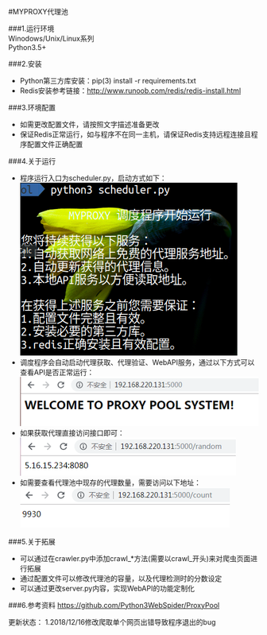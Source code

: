 #MYPROXY代理池

###1.运行环境   
Winodows/Unix/Linux系列  
Python3.5+

###2.安装  
+ Python第三方库安装：pip(3) install -r requirements.txt
+ Redis安装参考链接：http://www.runoob.com/redis/redis-install.html

###3.环境配置
+ 如需更改配置文件，请按照文字描述准备更改
+ 保证Redis正常运行，如与程序不在同一主机，请保证Redis支持远程连接且程序配置文件正确配置

###4.关于运行
+ 程序运行入口为scheduler.py，启动方式如下：  
![](image/run.PNG)
+ 调度程序会自动启动代理获取、代理验证、WebAPI服务，通过以下方式可以查看API是否正常运行：  
![](image/index.PNG)
+ 如果获取代理直接访问接口即可：  
![](image/random.PNG)
+ 如需要查看代理池中现存的代理数量，需要访问以下地址：  
![](image/count.PNG)

###5.关于拓展
+ 可以通过在crawler.py中添加crawl\_*方法(需要以crawl\_开头)来对爬虫页面进行拓展  
+ 通过配置文件可以修改代理池的容量，以及代理检测时的分数设定
+ 可以通过更改server.py内容，实现WebAPI的功能定制化

###6.参考资料
https://github.com/Python3WebSpider/ProxyPool



更新状态：
1.2018/12/16修改爬取单个网页出错导致程序退出的bug
